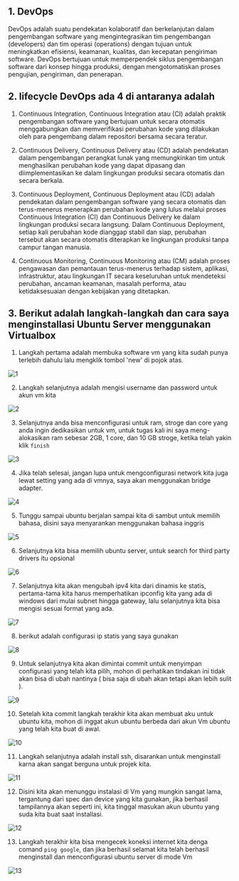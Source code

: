 ## 1. DevOps 
DevOps adalah suatu pendekatan kolaboratif dan berkelanjutan dalam pengembangan software yang mengintegrasikan tim pengembangan (developers) dan tim operasi (operations) dengan tujuan untuk meningkatkan efisiensi, keamanan, kualitas, dan kecepatan pengiriman software. DevOps bertujuan untuk memperpendek siklus pengembangan software dari konsep hingga produksi, dengan mengotomatiskan proses pengujian, pengiriman, dan penerapan.

## 2. lifecycle DevOps ada 4 di antaranya adalah

   1. Continuous Integration, Continuous Integration atau (CI) adalah praktik pengembangan software yang bertujuan untuk secara otomatis menggabungkan dan memverifikasi perubahan kode yang dilakukan oleh para pengembang dalam repositori bersama secara teratur.

   2. Continuous Delivery, Continuous Delivery atau (CD) adalah pendekatan dalam pengembangan perangkat lunak yang memungkinkan tim untuk menghasilkan perubahan kode yang dapat dipasang dan diimplementasikan ke dalam lingkungan produksi secara otomatis dan secara berkala.

   3. Continuous Deployment, Continuous Deployment atau (CD) adalah pendekatan dalam pengembangan software yang secara otomatis dan terus-menerus menerapkan perubahan kode yang lulus melalui proses Continuous Integration (CI) dan Continuous Delivery ke dalam lingkungan produksi secara langsung. Dalam Continuous Deployment, setiap kali perubahan kode dianggap stabil dan siap, perubahan tersebut akan secara otomatis diterapkan ke lingkungan produksi tanpa campur tangan manusia.

   4. Continuous Monitoring, Continuous Monitoring atau (CM) adalah proses pengawasan dan pemantauan terus-menerus terhadap sistem, aplikasi, infrastruktur, atau lingkungan IT secara keseluruhan untuk mendeteksi perubahan, ancaman keamanan, masalah performa, atau ketidaksesuaian dengan kebijakan yang ditetapkan.
   
   
## 3. Berikut adalah langkah-langkah dan cara saya menginstallasi Ubuntu Server menggunakan Virtualbox

1. Langkah pertama adalah membuka software vm yang kita sudah punya terlebih dahulu lalu mengklik tombol 'new' di pojok atas.

![1](/stage-1/week-1/Introduction-to-DevOps/img/1.png)

2. Langkah selanjutnya adalah mengisi username dan password untuk akun vm kita

![2](/stage-1/week-1/Introduction-to-DevOps/img/2.png)

3. Selanjutnya anda bisa menconfigurasi untuk ram, stroge dan core yang anda ingin dedikasikan untuk vm, untuk tugas kali ini saya meng-alokasikan ram sebesar 2GB, 1 core, dan 10 GB stroge, ketika telah yakin klik `finish`

![3](/stage-1/week-1/Introduction-to-DevOps/img/3.png)

4. Jika telah selesai, jangan lupa untuk mengconfigurasi network kita juga lewat setting yang ada di vmnya, saya akan menggunakan bridge adapter.

![4](/stage-1/week-1/Introduction-to-DevOps/img/4.png)

5. Tunggu sampai ubuntu berjalan sampai kita di sambut untuk memilih bahasa, disini saya menyarankan menggunakan bahasa inggris

![5](/stage-1/week-1/Introduction-to-DevOps/img/5.png)

6. Selanjutnya kita bisa memilih ubuntu server, untuk search for third party drivers itu opsional

![6](/stage-1/week-1/Introduction-to-DevOps/img/6.png)

7. Selanjutnya kita akan mengubah ipv4 kita dari dinamis ke statis, pertama-tama kita harus memperhatikan ipconfig kita yang ada di windows dari mulai subnet hingga gateway, lalu selanjutnya kita bisa mengisi sesuai format yang ada.

![7](/stage-1/week-1/Introduction-to-DevOps/img/7.png)

8. berikut adalah configurasi ip statis yang saya gunakan 

![8](/stage-1/week-1/Introduction-to-DevOps/img/8.png)

9. Untuk selanjutnya kita akan dimintai commit untuk menyimpan configurasi yang telah kita pilih, mohon di perhatikan tindakan ini tidak akan bisa di ubah nantinya ( bisa saja di ubah akan tetapi akan lebih sulit ).

![9](/stage-1/week-1/Introduction-to-DevOps/img/9.png)

10. Setelah kita commit langkah terakhir kita akan membuat aku untuk ubuntu kita, mohon di inggat akun ubuntu berbeda dari akun Vm ubuntu yang telah kita buat di awal.

![10](/stage-1/week-1/Introduction-to-DevOps/img/10.png)

11. Langkah selanjutnya  adalah install ssh, disarankan untuk menginstall karna akan sangat berguna untuk projek kita.

![11](/stage-1/week-1/Introduction-to-DevOps/img/11.png)

12. Disini kita akan menunggu instalasi di Vm yang mungkin sangat lama, tergantung dari spec dan device yang kita gunakan, jika berhasil tampilannya akan seperti ini, kita tinggal masukan akun ubuntu yang suda kita buat saat installasi.

![12](/stage-1/week-1/Introduction-to-DevOps/img/12.png)

13. Langkah terakhir kita bisa mengecek koneksi internet kita denga comand `ping google`, dan jika berhasil selamat kita telah berhasil menginstall dan menconfigurasi ubuntu server di mode Vm

![13](/stage-1/week-1/Introduction-to-DevOps/img/13.png)























